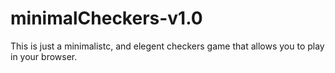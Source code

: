 # minimalCheckers-v1.0
This is just a minimalistc, and elegent checkers game that allows you to play in your browser.
